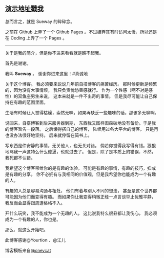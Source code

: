 [演示地址戳我](http://sueway.online)
---
总而言之，就是 Sueway 的碎碎念。

之前在 Github 上弄了一个 Github Pages 。不过嫌弃其有时访问太慢，所以还是在 Coding 上弄了一个 Pages 。

---

关于是我的简介，但是你不进来看看就是瞧不起我。

首先是谢谢。

我叫 **Sueway** 。 谢谢你进来这里！#真诚地

关于这个博客。 我必须要来说说几年前自搭博客的痛苦经历。 那时候更新是频繁的，因为没有大事情烦， 我只负责忧愁善感就行。 作为一个性感（啊不对是感性）的双鱼座男生来说， 这本来就是一件不出奇的事情。 但是我尽可能让自己保持在有趣的范围里面。

生活有时候让人觉得枯燥，索然无味，如果再缺乏一些趣味的话，那该多无聊啊。

说回来，自搭博客到后来服务器到期， 东西我又图样图森破地没有备份。于是我的博客暂告一段落。 之后懒得搭自己的博客， 陆续用过各大平台的博客。 只是再也没办法很好地坚持。 后来就停留在简书上。

写东西是件安静的事情，无关他人，也无关对错。 倘若你觉得我写得有错。狠狠地骂我一声这特么什么傻逼，也就过去了。 但是，除了是本质上的错误，不然，我死都不认错。

我希望这个博客带给你的是有趣的体验。 可能是有趣的事情，有趣的技巧，抑或是有趣的分享。 你不必拥有与我相同的价值观，但是我希望你也能成为一个有趣的人。 

有趣的人总是容易沟通与相处， 他们有着与别人不同的想法， 甚至是这个世界都可能因为他们而变得有趣。 而如果你让我变得稍微正经一点言谈举止优雅平静， 我反而会显得跟周遭格格不入。

开什么玩笑，我不能成为一个无趣的人。 这比说我特么很丑都让我伤心。 我必须成为一个有趣的人，你也是。

那么，就这么开始吧。

此博客感谢@Yourtion 、@江儿

博客模板来自[@onevcat](https://github.com/onevcat/vno-jekyll)


